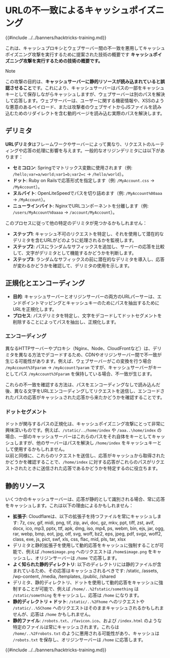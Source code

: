 # URLの不一致によるキャッシュポイズニング

{{#include ../../banners/hacktricks-training.md}}

これは、キャッシュプロキシとウェブサーバー間の不一致を悪用してキャッシュポイズニング攻撃を実行するために提案された技術の概要です **キャッシュポイズニング攻撃を実行するための技術の概要です。**

> [!NOTE]
> この攻撃の目的は、**キャッシュサーバーに静的リソースが読み込まれていると誤認させること**です。これにより、キャッシュサーバーはパスの一部をキャッシュキーとして保存しながらキャッシュしますが、ウェブサーバーは別のパスを解決して応答します。ウェブサーバーは、ユーザーに関する機密情報や、XSSのような悪意のあるペイロード、または攻撃者のウェブサイトからJSファイルを読み込むためのリダイレクトを含む動的ページを読み込む実際のパスを解決します。

## デリミタ

**URLデリミタ**はフレームワークやサーバーによって異なり、リクエストのルーティングや応答の処理に影響を与えます。一般的なオリジンデリミタには以下があります：

- **セミコロン**: Springでマトリックス変数に使用されます（例: `/hello;var=a/world;var1=b;var2=c` → `/hello/world`）。
- **ドット**: Ruby on Railsで応答形式を指定します（例: `/MyAccount.css` → `/MyAccount`）。
- **ヌルバイト**: OpenLiteSpeedでパスを切り詰めます（例: `/MyAccount%00aaa` → `/MyAccount`）。
- **ニューラインバイト**: NginxでURLコンポーネントを分離します（例: `/users/MyAccount%0aaaa` → `/account/MyAccount`）。

このプロセスに従って他の特定のデリミタが見つかるかもしれません：

- **ステップ1**: キャッシュ不可のリクエストを特定し、それを使用して潜在的なデリミタを含むURLがどのように処理されるかを監視します。
- **ステップ2**: パスにランダムなサフィックスを追加し、サーバーの応答を比較して、文字がデリミタとして機能するかどうかを判断します。
- **ステップ3**: ランダムなサフィックスの前に潜在的なデリミタを導入し、応答が変わるかどうかを確認して、デリミタの使用を示します。

## 正規化とエンコーディング

- **目的**: キャッシュサーバーとオリジンサーバーの両方のURLパーサーは、エンドポイントマッピングとキャッシュキーのためにパスを抽出するためにURLを正規化します。
- **プロセス**: パスデリミタを特定し、文字をデコードしてドットセグメントを削除することによってパスを抽出し、正規化します。

### **エンコーディング**

異なるHTTPサーバーやプロキシ（Nginx、Node、CloudFrontなど）は、デリミタを異なる方法でデコードするため、CDNやオリジンサーバー間で不一致が生じる可能性があります。例えば、ウェブサーバーがこの変換を行う場合 `/myAccount%3Fparam` → `/myAccount?param` ですが、キャッシュサーバーがキーとしてパス `/myAccount%3Fparam` を保持している場合、不一致が生じます。&#x20;

これらの不一致を確認する方法は、パスをエンコーディングなしで読み込んだ後、異なる文字をURLエンコーディングしてリクエストを送信し、エンコードされたパスの応答がキャッシュされた応答から来たかどうかを確認することです。

### ドットセグメント

ドットが関与するパスの正規化は、キャッシュポイズニング攻撃にとって非常に興味深いものです。例えば、`/static/../home/index` や `/aaa..\home/index` の場合、一部のキャッシュサーバーはこれらのパスをそれ自体をキーとしてキャッシュしますが、他のサーバーはパスを解決し `/home/index` をキャッシュキーとして使用するかもしれません。\
以前と同様に、これらのリクエストを送信し、応答がキャッシュから取得されたかどうかを確認することで、`/home/index` に対する応答がこれらのパスがリクエストされたときに送信された応答であるかどうかを特定するのに役立ちます。

## 静的リソース

いくつかのキャッシュサーバーは、応答が静的として識別される場合、常に応答をキャッシュします。これは以下の理由によるかもしれません：

- **拡張子**: Cloudflareは、以下の拡張子を持つファイルを常にキャッシュします: 7z, csv, gif, midi, png, tif, zip, avi, doc, gz, mkv, ppt, tiff, zst, avif, docx, ico, mp3, pptx, ttf, apk, dmg, iso, mp4, ps, webm, bin, ejs, jar, ogg, rar, webp, bmp, eot, jpg, otf, svg, woff, bz2, eps, jpeg, pdf, svgz, woff2, class, exe, js, pict, swf, xls, css, flac, mid, pls, tar, xlsx
- デリミタと静的拡張子を使用して動的応答をキャッシュに強制することが可能で、例えば `/home$image.png` へのリクエストは `/home$image.png` をキャッシュし、オリジンサーバーは `/home` で応答します。
- **よく知られた静的ディレクトリ**: 以下のディレクトリには静的ファイルが含まれているため、その応答はキャッシュされるべきです: /static, /assets, /wp-content, /media, /templates, /public, /shared
- デリミタ、静的ディレクトリ、ドットを使用して動的応答をキャッシュに強制することが可能で、例えば `/home/..%2fstatic/something` は `/static/something` をキャッシュし、応答は `/home` になります。
- **静的ディレクトリ + ドット**: `/static/..%2Fhome` へのリクエストや `/static/..%5Chome` へのリクエストはそのままキャッシュされるかもしれませんが、応答は `/home` かもしれません。
- **静的ファイル**: `/robots.txt`、`/favicon.ico`、および `/index.html` のような特定のファイルは常にキャッシュされます。これらは `/home/..%2Frobots.txt` のように悪用される可能性があり、キャッシュは `/robots.txt` を保存し、オリジンサーバーは `/home` に応答します。

{{#include ../../banners/hacktricks-training.md}}
